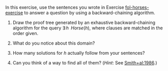 

In this exercise, use the sentences you wrote in
Exercise <a class="exerciseRef" tille="" href="">fol-horses-exercise</a> to answer a question by
using a backward-chaining algorithm.<br>

1.  Draw the proof tree generated by an exhaustive backward-chaining
    algorithm for the query ${\exists\,h\;\;}{Horse}(h)$, where
    clauses are matched in the order given.<br>

2.  What do you notice about this domain?<br>

3.  How many solutions for $h$ actually follow from your sentences?<br>

4.  Can you think of a way to find all of them? (<i>Hint</i>:
    See <a class="paperRef" title="" href="">Smith+al:1986</a>.)<br>
